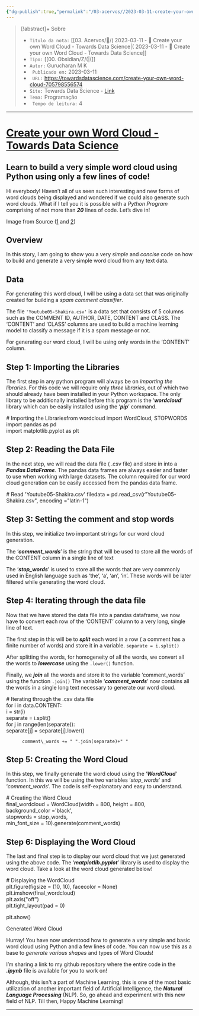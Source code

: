 ```yaml
---
{"dg-publish":true,"permalink":"/03-acervos//2023-03-11-create-your-own-word-cloud-towards-data-science/","title":"( 2023-03-11  - 📰️ Create your own Word Cloud - Towards Data Science","tags":["🧠️/📥️/📰️/🟩️"],"created":"2023-03-11 20:42","updated":"2023-05-18 11:00"}
---
```



>[!abstract]+ Sobre
>- `Titulo da nota:`  [[03. Acervos/📰️/( 2023-03-11  - 📰️ Create your own Word Cloud - Towards Data Science\|( 2023-03-11  - 📰️ Create your own Word Cloud - Towards Data Science]]
>- `Tipo:`  [[00. Obsidian/Z/(\|(]]
>- `Autor:`  Gurucharan M K
>- ` Publicado em:` 2023-03-11
>- ` URL:`  https://towardsdatascience.com/create-your-own-word-cloud-705798556574
>- `Site:` Towards Data Science - [Link](https://towardsdatascience.com/create-your-own-word-cloud-705798556574)
>- `Tema:`  Programação
>- ` Tempo de leitura:` 4
***


# [Create your own Word Cloud - Towards Data Science](https://towardsdatascience.com/create-your-own-word-cloud-705798556574)

## Learn to build a very simple word cloud using Python using only a few lines of code!

Hi everybody! Haven’t all of us seen such interesting and new forms of word clouds being displayed and wondered if we could also generate such word clouds. What if I tell you it is possible with a *Python Program* comprising of not more than ***20*** lines of code. Let’s dive in!

Image from Source ([1](https://adaringadventure.com/word-cloud-nlp/) and [2](https://algorithmia.com/algorithms/nlp/DocumentClassifier))

## Overview

In this story, I am going to show you a very *simple* and *concise* code on how to build and generate a very simple word cloud from any text data.

## Data

For generating this word cloud, I will be using a data set that was originally created for building a *spam comment classifier*.

The file `'Youtube05-Shakira.csv'` is a data set that consists of 5 columns such as the COMMENT ID, AUTHOR, DATE, CONTENT and CLASS. The ‘CONTENT’ and ‘CLASS’ columns are used to build a machine learning model to classify a message if it is a spam message or not.

For generating our word cloud, I will be using only words in the ‘CONTENT’ column.

## Step 1: Importing the Libraries

The first step in any python program will always be on *importing the libraries*. For this code we will require only *three* *libraries*, out of which two should already have been installed in your Python workspace. The only library to be additionally installed before this program is the ‘***wordcloud***’ library which can be easily installed using the ‘***pip***’ command.

\# Importing the Librariesfrom wordcloud import WordCloud, STOPWORDS  
import pandas as pd  
import matplotlib.pyplot as plt

## Step 2: Reading the Data File

In the next step, we will read the data file ( .csv file) and store in into a ***Pandas DataFrame***. The pandas data frames are always easier and faster to use when working with large datasets. The column required for our word cloud generation can be easily accessed from the pandas data frame.

\# Read 'Youtube05-Shakira.csv' filedata = pd.read\_csv(r"Youtube05-Shakira.csv", encoding ="latin-1")

## Step 3: Setting the comment and stop words

In this step, we initialize two important strings for our word cloud generation.

The ‘***comment\_words***’ is the string that will be used to store all the words of the CONTENT column in a single line of text

The ‘***stop\_words***’ is used to store all the words that are very commonly used in English language such as ‘the’, ‘a’, ‘an’, ‘in’. These words will be later filtered while generating the word cloud.

## Step 4: Iterating through the data file

Now that we have stored the data file into a pandas dataframe, we now have to convert each row of the ‘CONTENT’ column to a very long, single line of text.

The first step in this will be to ***split*** each word in a row ( a comment has a finite number of words) and store it in a variable. `separate = i.split()`

After splitting the words, for homogeneity of all the words, we convert all the words to ***lowercase*** using the `.lower()` function.

Finally, we ***join*** all the words and store it to the variable ‘comment\_words’ using the function `.join()` The variable ‘***comment\_words***’ now contains all the words in a single long text necessary to generate our word cloud.

\# Iterating through the .csv data file   
for i in data.CONTENT:   
    i = str(i)   
    separate = i.split()   
    for j in range(len(separate)):   
        separate\[j\] = separate\[j\].lower() 

          comment\_words += " ".join(separate)+" "

## Step 5: Creating the Word Cloud

In this step, we finally generate the word cloud using the ‘***WordCloud***’ function. In this we will be using the two variables ‘*stop\_words*’ and ‘*comment\_words*’. The code is self-explanatory and easy to understand.

\# Creating the Word Cloud  
final\_wordcloud = WordCloud(width = 800, height = 800,   
                background\_color ='black',   
                stopwords = stop\_words,   
                min\_font\_size = 10).generate(comment\_words)

## Step 6: Displaying the Word Cloud

The last and final step is to display our word cloud that we just generated using the above code. The ‘***matplotlib.pyplot***’ library is used to display the word cloud. Take a look at the word cloud generated below!

\# Displaying the WordCloud                      
plt.figure(figsize = (10, 10), facecolor = None)   
plt.imshow(final\_wordcloud)   
plt.axis("off")   
plt.tight\_layout(pad = 0) 

  plt.show()

Generated Word Cloud

Hurray! You have now understood how to generate a very simple and basic word cloud using Python and a few lines of code. You can now use this as a base to *generate various shapes* and types of Word Clouds!

I’m sharing a link to my github repository where the entire code in the ***.ipynb*** file is available for you to work on!

Although, this isn't a part of Machine Learning, this is one of the most basic utilization of another important field of Artificial Intelligence, the ***Natural Language Processing*** (NLP). So, go ahead and experiment with this new field of NLP. Till then, Happy Machine Learning!

***
